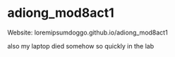 # adiong_mod8act1

Website: loremipsumdoggo.github.io/adiong_mod8act1

also my laptop died somehow so quickly in the lab 
